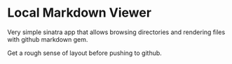 # Local Markdown Viewer

Very simple sinatra app that allows browsing directories and rendering files with github markdown gem.

Get a rough sense of layout before pushing to github.
